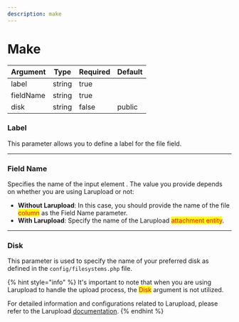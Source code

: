 ```yaml
---
description: make
---
```


# Make

<table><thead><tr><th>Argument</th><th>Type</th><th data-type="checkbox">Required</th><th>Default</th></tr></thead><tbody><tr><td>label</td><td>string</td><td>true</td><td></td></tr><tr><td>fieldName</td><td>string</td><td>true</td><td></td></tr><tr><td>disk</td><td>string</td><td>false</td><td>public</td></tr></tbody></table>

### **Label**

This parameter allows you to define a label for the file field.

***

### **Field Name**

Specifies the name of the input element . The value you provide depends on whether you are using Larupload or not:

* **Without Larupload**: In this case, you should provide the name of the file <mark style="color:red;">column</mark> as the Field Name parameter.
* **With Larupload**: Specify the name of the Larupload <mark style="color:red;">attachment entity</mark>.

***

### **Disk**

This parameter is used to specify the name of your preferred disk as defined in the `config/filesystems.php` file.

{% hint style="info" %}
It's important to note that when you are using Larupload to handle the upload process, the <mark style="color:red;">Disk</mark> argument is not utilized.

For detailed information and configurations related to Larupload, please refer to the Larupload [documentation](https://github.com/mostafaznv/larupload).
{% endhint %}



